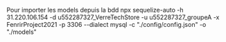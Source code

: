 
Pour importer les models depuis la bdd
npx sequelize-auto -h 31.220.106.154 -d u552287327_VerreTechStore -u u552287327_groupeA -x FenrirProject2021 -p 3306  --dialect mysql -c "./config/config.json" -o "./models"